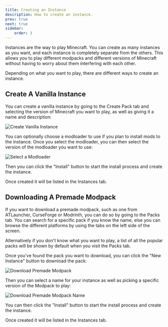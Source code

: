 ```yaml
---
title: Creating an Instance
description: How to create an instance.
prev: true
next: true
sidebar:
    order: 3
---
```


Instances are the way to play Minecraft. You can create as many instances as you want, and each instance is completely
separate from the others. This allows you to play different modpacks and different versions of Minecraft without having
to worry about them interfering with each other.

Depending on what you want to play, there are different ways to create an instance.

## Create A Vanilla Instance

You can create a vanilla instance by going to the Create Pack tab and selecting the version of Minecraft you want to
play, as well as giving it a name and description:

![Create Vanilla Instance](@assets/getting-started/creating-an-instance/create-vanilla-instance.png)

You can optionally choose a modloader to use if you plan to install mods to the instance. Once you select the modloader,
you can then select the version of the modloader you want to use:

![Select a Modloader](@assets/getting-started/select-modloader.png)

Then you can click the "Install" button to start the install process and create the instance.

Once created it will be listed in the Instances tab.

## Downloading A Premade Modpack

If you want to download a premade modpack, such as one from ATLauncher, CurseForge or Modrinth, you can do so by going
to the Packs tab. You can search for a specific pack if you know the name, else you can browse the different platforms
by using the tabs on the left side of the screen.

Alternatively if you don't know what you want to play, a list of all the popular packs will be shown by default when
you visit the Packs tab.

Once you've found the pack you want to download, you can click the "New Instance" button to download the pack:

![Download Premade Modpack](@assets/getting-started/creating-an-instance/download-premade-modpack.png)

Then you can select a name for your instance as well as picking a specific version of the Modpack to play:

![Download Premade Modpack Name](@assets/getting-started/creating-an-instance/download-premade-modpack-name.png)

You can then click the "Install" button to start the install process and create the instance.

Once created it will be listed in the Instances tab.